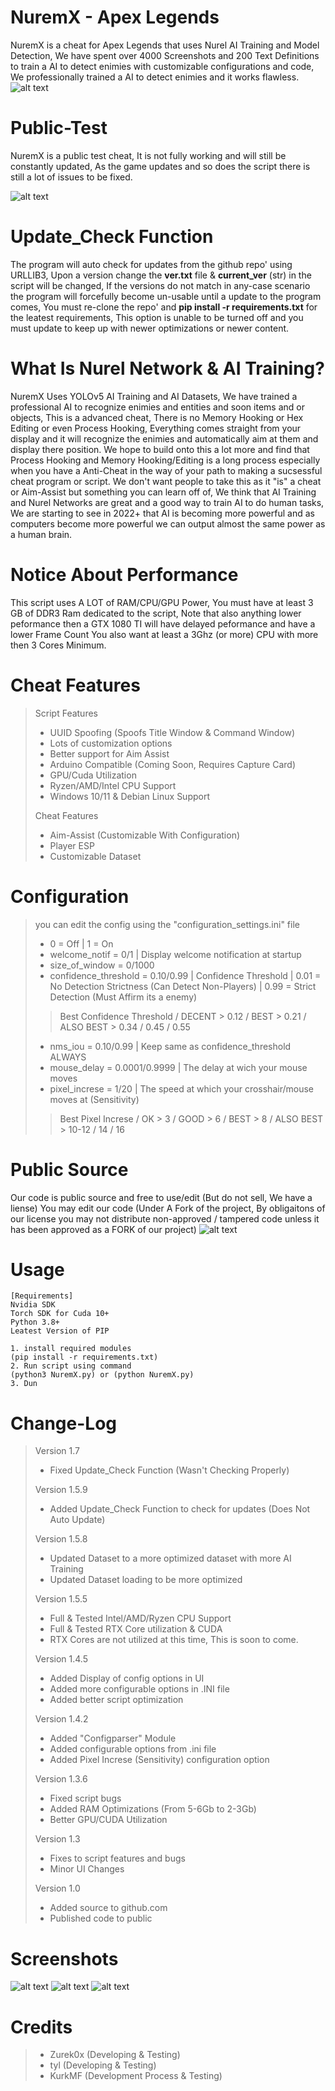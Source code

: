 # NuremX - Apex Legends
NuremX is a cheat for Apex Legends that uses Nurel AI Training and Model Detection, We have spent over 4000 Screenshots and 200 Text Definitions to train a AI to detect enimies with
customizable configurations and code, We professionally trained a AI to detect enimies and it works flawless.
![alt text](https://github.com/Zurek0x/NuremX/blob/main/media/header.jpg)

# Public-Test
NuremX is a public test cheat, It is not fully working and will still be constantly updated, As the game updates and so does the script there is still a lot of issues to be fixed.

![alt text](https://github.com/Zurek0x/NuremX/blob/main/media/Screenshot_6.png)

# Update_Check Function
The program will auto check for updates from the github repo' using URLLIB3, Upon a version change the **ver.txt** file & **current_ver** (str) in the script will be changed, If the versions do not match in any-case scenario the program will forcefully become un-usable until a update to the program comes, You must re-clone the repo' and **pip install -r requirements.txt** for the leatest requirements, This option is unable to be turned off and you must update to keep up with newer optimizations or newer content.

# What Is Nurel Network & AI Training?
NuremX Uses YOLOv5 AI Training and AI Datasets, We have trained a professional AI to recognize enimies and entities and soon items and or objects, This is a advanced cheat, There is no Memory Hooking or Hex Editing or even Process Hooking, Everything comes straight from your display and it will recognize the enimies and automatically aim at them and display there position. We hope to build onto this a lot more and find that Process Hooking and Memory Hooking/Editing is a long process especially when you have a Anti-Cheat in the way of your path to making a sucsessful cheat program or script.
We don't want people to take this as it "is" a cheat or Aim-Assist but something you can learn off of, We think that AI Training and Nurel Networks are great and a good way to train AI to do human tasks, We are starting to see in 2022+ that AI is becoming more powerful and as computers become more powerful we can output almost the same power as a human brain.

# Notice About Performance
This script uses A LOT of RAM/CPU/GPU Power, You must have at least 3 GB of DDR3 Ram dedicated to the script, Note that also anything lower peformance then a GTX 1080 TI will have delayed peformance and have a lower Frame Count You also want at least a 3Ghz (or more) CPU with more then 3 Cores Minimum. 

# Cheat Features
> Script Features
> * UUID Spoofing (Spoofs Title Window & Command Window)
> * Lots of customization options
> * Better support for Aim Assist
> * Arduino Compatible (Coming Soon, Requires Capture Card)
> * GPU/Cuda Utilization
> * Ryzen/AMD/Intel CPU Support
> * Windows 10/11 & Debian Linux Support
> 
> Cheat Features
> * Aim-Assist (Customizable With Configuration)
> * Player ESP
> * Customizable Dataset

# Configuration
> you can edit the config using the "configuration_settings.ini" file
> * 0 = Off   |    1 = On
> * welcome_notif = 0/1 | Display welcome notification at startup
> * size_of_window = 0/1000
> * confidence_threshold = 0.10/0.99  |  Confidence Threshold  |  0.01 = No Detection Strictness (Can Detect Non-Players)  |  0.99 = Strict Detection (Must Affirm its a enemy)
> > Best Confidence Threshold / DECENT > 0.12 / BEST > 0.21 / ALSO BEST > 0.34 / 0.45 / 0.55
> * nms_iou = 0.10/0.99  |  Keep same as confidence_threshold ALWAYS
> * mouse_delay = 0.0001/0.9999  |  The delay at wich your mouse moves
> * pixel_increse = 1/20  |  The speed at which your crosshair/mouse moves at (Sensitivity)
> > Best Pixel Increse / OK > 3 / GOOD > 6 / BEST > 8 / ALSO BEST > 10-12 / 14 / 16

# Public Source
Our code is public source and free to use/edit (But do not sell, We have a liense) You may edit our code (Under A Fork of the project, By obligaitons of our license you may not distribute non-approved / tampered code unless it has been approved as a FORK of our project)
![alt text](https://github.com/Zurek0x/NuremX/blob/main/media/Screenshot_5.png)

# Usage
```
[Requirements]
Nvidia SDK
Torch SDK for Cuda 10+
Python 3.8+
Leatest Version of PIP

1. install required modules
(pip install -r requirements.txt)
2. Run script using command
(python3 NuremX.py) or (python NuremX.py)
3. Dun
```

# Change-Log
> Version 1.7
> * Fixed Update_Check Function (Wasn't Checking Properly)
>
> Version 1.5.9
> * Added Update_Check Function to check for updates (Does Not Auto Update)
> 
> Version 1.5.8
> * Updated Dataset to a more optimized dataset with more AI Training
> * Updated Dataset loading to be more optimized
> 
> Version 1.5.5
> * Full & Tested Intel/AMD/Ryzen CPU Support
> * Full & Tested RTX Core utilization & CUDA
> * RTX Cores are not utilized at this time, This is soon to come.
> 
> Version 1.4.5
> * Added Display of config options in UI
> * Added more configurable options in .INI file
> * Added better script optimization
> 
> Version 1.4.2
> * Added "Configparser" Module
> * Added configurable options from .ini file
> * Added Pixel Increse (Sensitivity) configuration option
> 
> Version 1.3.6
> * Fixed script bugs
> * Added RAM Optimizations (From 5-6Gb to 2-3Gb)
> * Better GPU/CUDA Utilization
> 
> Version 1.3
> * Fixes to script features and bugs
> * Minor UI Changes
> 
> Version 1.0
> * Added source to github.com
> * Published code to public

# Screenshots
![alt text](https://github.com/Zurek0x/NuremX/blob/main/media/Screenshot_7.png)
![alt text](https://github.com/Zurek0x/NuremX/blob/main/media/Screenshot_8.png)
![alt text](https://github.com/Zurek0x/NuremX/blob/main/media/Screenshot_9.png)


# Credits
> * Zurek0x (Developing & Testing)
> * tyl (Developing & Testing)
> * KurkMF (Development Process & Testing)
